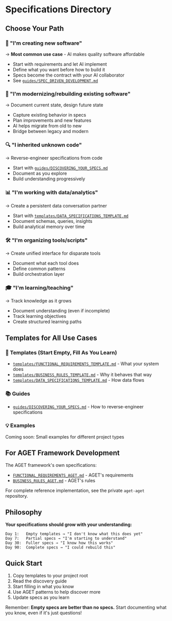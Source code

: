 # Specifications Directory

## Choose Your Path

### 🚀 "I'm creating new software"
→ **Most common use case** - AI makes quality software affordable
- Start with requirements and let AI implement
- Define what you want before how to build it
- Specs become the contract with your AI collaborator
- See [`guides/SPEC_DRIVEN_DEVELOPMENT.md`](guides/SPEC_DRIVEN_DEVELOPMENT.md)

### 🔄 "I'm modernizing/rebuilding existing software"
→ Document current state, design future state
- Capture existing behavior in specs
- Plan improvements and new features
- AI helps migrate from old to new
- Bridge between legacy and modern

### 🔍 "I inherited unknown code"
→ Reverse-engineer specifications from code
- Start with [`guides/DISCOVERING_YOUR_SPECS.md`](guides/DISCOVERING_YOUR_SPECS.md)
- Document as you explore
- Build understanding progressively

### 📊 "I'm working with data/analytics"
→ Create a persistent data conversation partner
- Start with [`templates/DATA_SPECIFICATIONS_TEMPLATE.md`](templates/DATA_SPECIFICATIONS_TEMPLATE.md)
- Document schemas, queries, insights
- Build analytical memory over time

### 🛠️ "I'm organizing tools/scripts"
→ Create unified interface for disparate tools
- Document what each tool does
- Define common patterns
- Build orchestration layer

### 🎓 "I'm learning/teaching"
→ Track knowledge as it grows
- Document understanding (even if incomplete)
- Track learning objectives
- Create structured learning paths

## Templates for All Use Cases

### 📝 Templates (Start Empty, Fill As You Learn)
- [`templates/FUNCTIONAL_REQUIREMENTS_TEMPLATE.md`](templates/FUNCTIONAL_REQUIREMENTS_TEMPLATE.md) - What your system does
- [`templates/BUSINESS_RULES_TEMPLATE.md`](templates/BUSINESS_RULES_TEMPLATE.md) - Why it behaves that way
- [`templates/DATA_SPECIFICATIONS_TEMPLATE.md`](templates/DATA_SPECIFICATIONS_TEMPLATE.md) - How data flows

### 📚 Guides
- [`guides/DISCOVERING_YOUR_SPECS.md`](guides/DISCOVERING_YOUR_SPECS.md) - How to reverse-engineer specifications

### 💡 Examples
Coming soon: Small examples for different project types

## For AGET Framework Development

The AGET framework's own specifications:
- [`FUNCTIONAL_REQUIREMENTS_AGET.md`](FUNCTIONAL_REQUIREMENTS_AGET.md) - AGET's requirements
- [`BUSINESS_RULES_AGET.md`](BUSINESS_RULES_AGET.md) - AGET's rules

For complete reference implementation, see the private `aget-aget` repository.

## Philosophy

**Your specifications should grow with your understanding:**

```
Day 1:   Empty templates → "I don't know what this does yet"
Day 7:   Partial specs → "I'm starting to understand"
Day 30:  Fuller specs → "I know how this works"
Day 90:  Complete specs → "I could rebuild this"
```

## Quick Start

1. Copy templates to your project root
2. Read the discovery guide
3. Start filling in what you know
4. Use AGET patterns to help discover more
5. Update specs as you learn

Remember: **Empty specs are better than no specs.** Start documenting what you know, even if it's just questions!